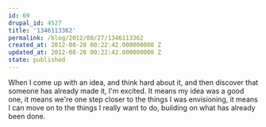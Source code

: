```yaml
---
id: 69
drupal_id: 4527
title: '1346113362'
permalink: /blog/2012/08/27/1346113362
created_at: 2012-08-28 00:22:42.000000000 Z
updated_at: 2012-08-28 00:22:42.000000000 Z
state: published
---
```

When I come up with an idea, and think hard about it, and then discover that someone has already made it, I'm excited. It means my idea was a good one, it means we're one step closer to the things I was envisioning, it means I can move on to the things I really want to do, building on what has already been done.
